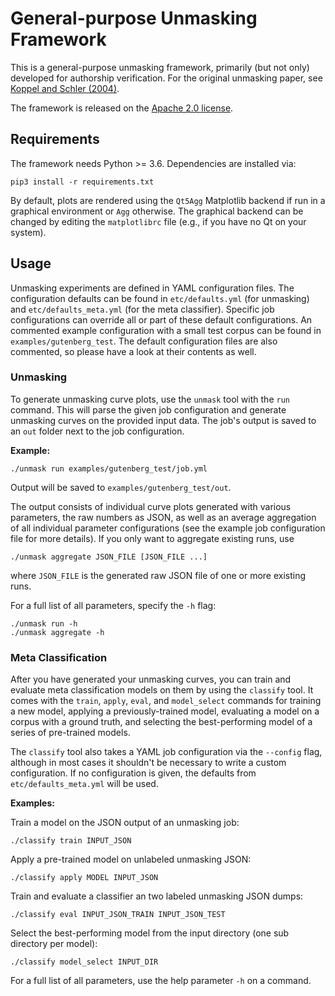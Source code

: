 # General-purpose Unmasking Framework

This is a general-purpose unmasking framework, primarily (but not only) developed for
authorship verification. For the original unmasking paper, see
[Koppel and Schler (2004)](https://doi.org/10.1145/1015330.1015448).

The framework is released on the [Apache 2.0 license](LICENSE).

## Requirements

The framework needs Python >= 3.6. Dependencies are installed via:

    pip3 install -r requirements.txt

By default, plots are rendered using the `Qt5Agg` Matplotlib backend if run in a graphical
environment or `Agg` otherwise. The graphical backend can be changed by editing the
`matplotlibrc` file (e.g., if you have no Qt on your system).

## Usage

Unmasking experiments are defined in YAML configuration files. The configuration defaults
can be found in `etc/defaults.yml` (for unmasking) and `etc/defaults_meta.yml` (for the
meta classifier). Specific job configurations can override all or part of these default
configurations. An commented example configuration with a small test corpus can be found in
`examples/gutenberg_test`. The default configuration files are also commented, so
please have a look at their contents as well.

### Unmasking

To generate unmasking curve plots, use the `unmask` tool with the `run` command. This will
parse the given job configuration and generate unmasking curves on the provided input data.
The job's output is saved to an `out` folder next to the job configuration.

**Example:**

    ./unmask run examples/gutenberg_test/job.yml

Output will be saved to `examples/gutenberg_test/out`.

The output consists of individual curve plots generated with various parameters, the
raw numbers as JSON, as well as an average aggregation of all individual parameter
configurations (see the example job configuration file for more details). If you only want
to aggregate existing runs, use

    ./unmask aggregate JSON_FILE [JSON_FILE ...]

where `JSON_FILE` is the generated raw JSON file of one or more existing runs.

For a full list of all parameters, specify the `-h` flag:

    ./unmask run -h
    ./unmask aggregate -h

### Meta Classification

After you have generated your unmasking curves, you can train and evaluate meta classification
models on them by using the `classify` tool. It comes with the `train`, `apply`, `eval`, and
`model_select` commands for training a new model, applying a previously-trained model,
evaluating a model on a corpus with a ground truth, and selecting the best-performing model
of a series of pre-trained models.

The `classify` tool also takes a YAML job configuration via the `--config` flag, although
in most cases it shouldn't be necessary to write a custom configuration. If no configuration
is given, the defaults from `etc/defaults_meta.yml` will be used.

**Examples:**

Train a model on the JSON output of an unmasking job:

    ./classify train INPUT_JSON

Apply a pre-trained model on unlabeled unmasking JSON:

    ./classify apply MODEL INPUT_JSON

Train and evaluate a classifier an two labeled unmasking JSON dumps:

    ./classify eval INPUT_JSON_TRAIN INPUT_JSON_TEST

Select the best-performing model from the input directory (one sub directory per model):

    ./classify model_select INPUT_DIR

For a full list of all parameters, use the help parameter `-h` on a command.

